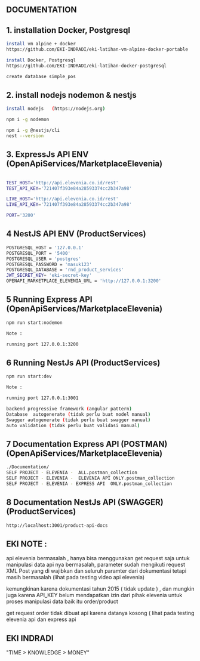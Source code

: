 ##  DOCUMENTATION

## 1. installation Docker, Postgresql
```bash
install vm alpine + docker
https://github.com/EKI-INDRADI/eki-latihan-vm-alpine-docker-portable

install Docker, Postgresql
https://github.com/EKI-INDRADI/eki-latihan-docker-postgresql

create database simple_pos
```

## 2. install nodejs nodemon & nestjs

```bash
install nodejs   (https://nodejs.org)

npm i -g nodemon

npm i -g @nestjs/cli
nest --version
```


## 3. ExpressJs API ENV (OpenApiServices/MarketplaceElevenia)

```bash

TEST_HOST='http://api.elevenia.co.id/rest'
TEST_API_KEY='721407f393e84a28593374cc2b347a98'

LIVE_HOST='http://api.elevenia.co.id/rest'
LIVE_API_KEY='721407f393e84a28593374cc2b347a98'

PORT='3200'
```

## 4 NestJS API ENV (ProductServices)

```bash
POSTGRESQL_HOST = '127.0.0.1'
POSTGRESQL_PORT = '5400'
POSTGRESQL_USER = 'postgres'
POSTGRESQL_PASSWORD = 'masuk123'
POSTGRESQL_DATABASE = 'rnd_product_services'
JWT_SECRET_KEY= 'eki-secret-key'
OPENAPI_MARKETPLACE_ELEVENIA_URL = 'http://127.0.0.1:3200'
```

## 5 Running Express API (OpenApiServices/MarketplaceElevenia)

```bash
npm run start:nodemon

Note : 

running port 127.0.0.1:3200
```

## 6 Running NestJs API (ProductServices)

```bash
npm run start:dev

Note : 

running port 127.0.0.1:3001

backend progressive framework (angular pattern)
Database  autogenerate (tidak perlu buat model manual)
Swagger autogenerate (tidak perlu buat swagger manual)
auto validation (tidak perlu buat validasi manual)
```

## 7 Documentation Express API (POSTMAN) (OpenApiServices/MarketplaceElevenia)

```bash
./Documentation/
SELF PROJECT - ELEVENIA -  ALL.postman_collection
SELF PROJECT - ELEVENIA -  ELEVENIA API ONLY.postman_collection
SELF PROJECT - ELEVENIA - EXPRESS API  ONLY.postman_collection
```

## 8 Documentation NestJs API (SWAGGER) (ProductServices)

```bash
http://localhost:3001/product-api-docs
```

## EKI NOTE :

api elevenia bermasalah , hanya bisa menggunakan get request saja
untuk manipulasi data api nya bermasalah, parameter sudah mengikuti request XML Post yang di wajibkan dan seluruh paramter
dari dokumentasi tetapi masih bermasalah (lihat pada testing video api elevenia)

kemungkinan karena dokumentasi tahun 2015 ( tidak update ) , dan mungkin juga karena API_KEY
belum mendapatkan izin dari pihak elevenia untuk proses manipulasi data baik itu order/product

get request order tidak dibuat api karena datanya kosong ( lihat pada testing elevenia api dan express api


## EKI INDRADI

"TIME > KNOWLEDGE > MONEY"